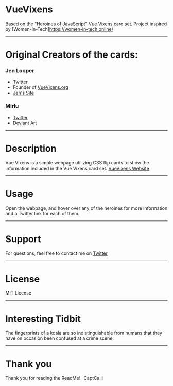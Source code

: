 # VueVixens

Based on the "Heroines of JavaScript" Vue Vixens card set. 
Project inspired by [Women-In-Tech]https://women-in-tech.online/

---

# Original Creators of the cards:

### Jen Looper
- [Twitter](https://twitter.com/jenlooper)
- Founder of [VueVixens.org](https://www.vuevixens.org/)
- [Jen's Site](https://www.jenlooper.com/)

### Mirlu
- [Twitter](https://twitter.com/mirlu_exe)
- [Deviant Art](https://www.deviantart.com/mirluart)

---

# Description

Vue Vixens is a simple webpage utilizing CSS flip cards to show the information included in the Vue Vixens card set. 
[VueVixens Website](https://captcalli.github.io/VueVixens/)

---

# Usage

Open the webpage, and hover over any of the heroines for more information and a Twitter link for each of them. 

---

# Support

For questions, feel free to contact me on [Twitter](https://twitter.com/captcalli)

---

# License

MIT License

---

# Interesting Tidbit
The fingerprints of a koala are so indistinguishable from humans that they have on occasion been confused at a crime scene. 

---

# Thank you

Thank you for reading the ReadMe!
-CaptCalli
